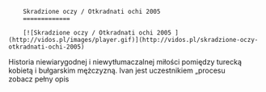 
        Skradzione oczy / Otkradnati ochi 2005 
        =============
        
        [![Skradzione oczy / Otkradnati ochi 2005 ](http://vidos.pl/images/player.gif)](http://vidos.pl/skradzione-oczy-otkradnati-ochi-2005)
        
        
 Historia niewiarygodnej i niewytłumaczalnej miłości pomiędzy turecką kobietą i bułgarskim mężczyzną. Ivan jest uczestnikiem „procesu zobacz pełny opis
    